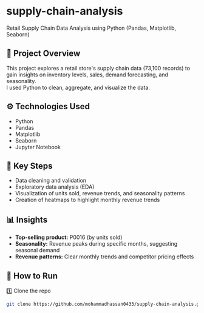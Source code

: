 # supply-chain-analysis

Retail Supply Chain Data Analysis using Python (Pandas, Matplotlib, Seaborn)

## 📌 Project Overview
This project explores a retail store's supply chain data (73,100 records) to gain insights on inventory levels, sales, demand forecasting, and seasonality.  
I used Python to clean, aggregate, and visualize the data.

## ⚙ Technologies Used
- Python
- Pandas
- Matplotlib
- Seaborn
- Jupyter Notebook

## 🚀 Key Steps
- Data cleaning and validation
- Exploratory data analysis (EDA)
- Visualization of units sold, revenue trends, and seasonality patterns
- Creation of heatmaps to highlight monthly revenue trends

## 📊 Insights
- **Top-selling product:** P0016 (by units sold)
- **Seasonality:** Revenue peaks during specific months, suggesting seasonal demand
- **Revenue patterns:** Clear monthly trends and competitor pricing effects

## 📂 How to Run
1️⃣ Clone the repo  
```bash
git clone https://github.com/mohammadhassan0433/supply-chain-analysis.git


